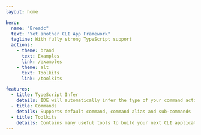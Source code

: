 ```yaml
---
layout: home

hero:
  name: "Breadc"
  text: "Yet another CLI App Framework"
  tagline: With fully strong TypeScript support
  actions:
    - theme: brand
      text: Examples
      link: /examples
    - theme: alt
      text: Toolkits
      link: /toolkits

features:
  - title: TypeScript Infer
    details: IDE will automatically infer the type of your command action function
  - title: Commands
    details: Supports default command, command alias and sub-commands
  - title: Toolkits
    details: Contains many useful tools to build your next CLI application
---
```


